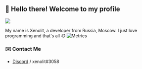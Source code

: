 ## :wave: Hello there! Welcome to my profile
![](https://komarev.com/ghpvc/?username=Xenolit)

My name is Xenolit, a developer from Russia, Moscow. I just love programming and that's all :D
![Metrics](https://metrics.lecoq.io/Xenolit?template=classic&isocalendar=1&languages=1&activity=1&base.indepth=false&base.hireable=false&isocalendar.duration=half-year&languages.limit=8&languages.threshold=0%25&languages.other=false&languages.colors=github&languages.sections=most-used&languages.indepth=false&languages.analysis.timeout=15&languages.categories=markup%2C%20programming&languages.recent.categories=markup%2C%20programming&languages.recent.load=300&languages.recent.days=14&activity.limit=5&activity.load=300&activity.days=14&activity.visibility=all&activity.timestamps=false&activity.filter=all&config.timezone=Europe%2FMoscow)

### ✉️ Contact Me

- [Discord](https://discord.com/users/599601404746792976) / xenolit#3058
